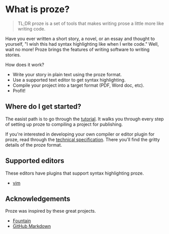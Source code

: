# What is proze?

> TL;DR proze is a set of tools that makes writing prose a little more
> like writing code.

Have you ever written a short story, a novel, or an essay and thought to yourself,
"I wish this had syntax highlighting like when I write code."
Well, wait no more! Proze brings the features of writing software to
writing stories.

How does it work?
- Write your story in plain text using the proze format.
- Use a supported text editor to get syntax highlighting.
- Compile your project into a target format (PDF, Word doc, etc).
- Profit!

## Where do I get started?

The easist path is to go through the [tutorial](./doc/tutorial.md). It walks you
through every step of setting up proze to compiling a project for publishing.

If you're interested in developing your own compiler or editor plugin for proze,
read through the [technical specification](./doc/technical-specification.md).
There you'll find the gritty details of the proze format.

## Supported editors

These editors have plugins that support syntax highlighting proze.

- [vim](https://github.com/RobotNerd/proze-english-vim)

## Acknowledgements

Proze was inspired by these great projects.

- [Fountain](https://fountain.io/)
- [GitHub Markdown](https://github.com/adam-p/markdown-here/wiki/Markdown-Cheatsheet)
